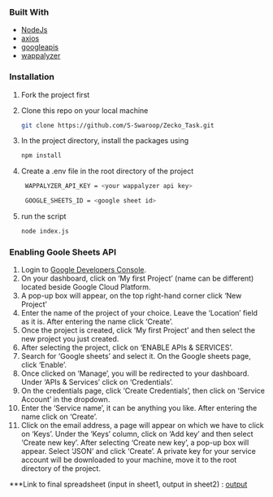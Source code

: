 
### Built With

- [NodeJs](https://nodejs.org/en/)
- [axios](https://www.npmjs.com/package/axios)
- [googleapis](https://www.npmjs.com/package/googleapis)
- [wappalyzer](https://www.wappalyzer.com/)

### Installation 

1. Fork the project first

2. Clone this repo on your local machine
   ```sh
   git clone https://github.com/S-Swaroop/Zecko_Task.git
   ```
3. In the project directory, install the packages using

   ```sh
   npm install
   ```

4. Create a .env file in the root directory of the project

   ```sh
    WAPPALYZER_API_KEY = <your wappalyzer api key>

    GOOGLE_SHEETS_ID = <google sheet id>
   ```

5. run the script

   ```sh
   node index.js
   ```

### Enabling Goole Sheets API 

1. Login to [Google Developers Console](https://console.cloud.google.com/apis/dashboard).
2. On your dashboard, click on ‘My first Project’ (name can be different) located beside Google Cloud Platform.
3. A pop-up box will appear, on the top right-hand corner click ‘New Project’
4. Enter the name of the project of your choice. Leave the ‘Location’ field as it is. After entering the name click ‘Create’.
5. Once the project is created, click ‘My first Project’ and then select the new project you just created.
6.  After selecting the project, click on ‘ENABLE APIs & SERVICES’.
7.  Search for ‘Google sheets’ and select it. On the Google sheets page, click ‘Enable’.
8.  Once clicked on ‘Manage’, you will be redirected to your dashboard. Under ‘APIs & Services’ click on ‘Credentials’.
9.  On the credentials page, click ‘Create Credentials’, then click on ‘Service Account’ in the dropdown.
10. Enter the ‘Service name’, it can be anything you like. After entering the name click on ‘Create’.
11. Click on the email address, a page will appear on which we have to click on ‘Keys’. Under the ‘Keys’ column, click on ‘Add key’ and then select ‘Create new key’. After selecting ‘Create new key’, a pop-up box will appear. Select ‘JSON’ and click ‘Create’. A private key for your service account will be downloaded to your machine, move it to the root directory of the project.

***Link to final spreadsheet (input in sheet1, output in sheet2) : [output](https://docs.google.com/spreadsheets/d/19QSTaqQrjXHbbahd1QpM_4h1emHfFYCW7pCYbFANvoQ/edit#gid=327161312)
